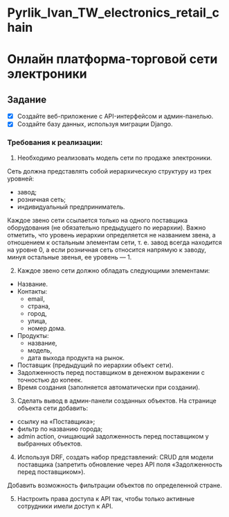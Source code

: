 # Pyrlik_Ivan_TW_electronics_retail_chain

# Онлайн платформа-торговой сети электроники

## Задание
- [x] Создайте веб-приложение с API-интерфейсом и админ-панелью.
- [x] Создайте базу данных, используя миграции Django.

### Требования к реализации:

1. Необходимо реализовать модель сети по продаже электроники.

Сеть должна представлять собой иерархическую структуру из трех уровней:
- завод;
- розничная сеть;
- индивидуальный предприниматель.

Каждое звено сети ссылается только на одного поставщика оборудования (не обязательно предыдущего по иерархии). Важно отметить, что уровень иерархии определяется не названием звена, а отношением к остальным элементам сети, т. е. завод всегда находится на уровне 0, а если розничная сеть относится напрямую к заводу, минуя остальные звенья, ее уровень — 1.

2. Каждое звено сети должно обладать следующими элементами:
- Название.
- Контакты:
  - email,
  - страна,
  - город,
  - улица,
  - номер дома.
- Продукты:
  - название,
  - модель,
  - дата выхода продукта на рынок.
- Поставщик (предыдущий по иерархии объект сети).
- Задолженность перед поставщиком в денежном выражении с точностью до копеек.
- Время создания (заполняется автоматически при создании).

3. Сделать вывод в админ-панели созданных объектов.
На странице объекта сети добавить:

- ссылку на «Поставщика»;
- фильтр по названию города;
- admin action, очищающий задолженность перед поставщиком у выбранных объектов.

4. Используя DRF, создать набор представлений:
CRUD для модели поставщика (запретить обновление через API поля «Задолженность перед поставщиком»).

Добавить возможность фильтрации объектов по определенной стране.

5. Настроить права доступа к API так, чтобы только активные сотрудники имели доступ к API.